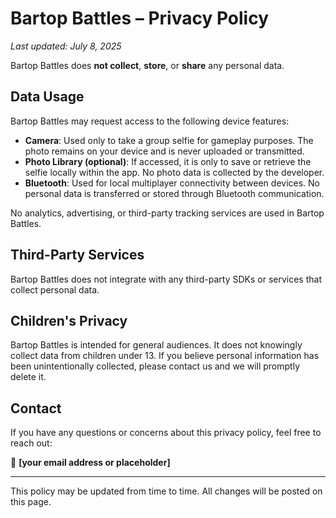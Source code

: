 # Bartop Battles – Privacy Policy
_Last updated: July 8, 2025_

Bartop Battles does **not collect**, **store**, or **share** any personal data.

## Data Usage
Bartop Battles may request access to the following device features:

- **Camera**: Used only to take a group selfie for gameplay purposes. The photo remains on your device and is never uploaded or transmitted.
- **Photo Library (optional)**: If accessed, it is only to save or retrieve the selfie locally within the app. No photo data is collected by the developer.
- **Bluetooth**: Used for local multiplayer connectivity between devices. No personal data is transferred or stored through Bluetooth communication.

No analytics, advertising, or third-party tracking services are used in Bartop Battles.

## Third-Party Services
Bartop Battles does not integrate with any third-party SDKs or services that collect personal data.

## Children's Privacy
Bartop Battles is intended for general audiences. It does not knowingly collect data from children under 13. If you believe personal information has been unintentionally collected, please contact us and we will promptly delete it.

## Contact
If you have any questions or concerns about this privacy policy, feel free to reach out:

📧 **[your email address or placeholder]**

---

This policy may be updated from time to time. All changes will be posted on this page.
